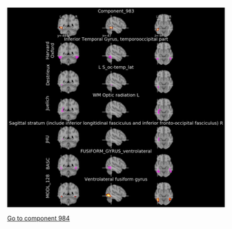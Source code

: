 


![983](preliminary/983.jpg "Component 983")

[Go to component 984](https://parietal-inria.github.io/MODL_atlas/1024/984 "Component 984")